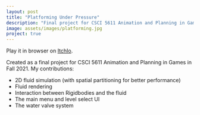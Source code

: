 ```yaml
---
layout: post
title: "Platforming Under Pressure"
description: "Final project for CSCI 5611 Animation and Planning in Games"
image: assets/images/platforming.jpg
project: true
---
```


Play it in browser on <a href="https://theshoes.itch.io/platforming-under-pressure"> ItchIo</a>.

Created as a final project for CSCI 5611 Animation and Planning in Games in Fall 2021. My contributions:
<ul>
    <li>2D fluid simulation (with spatial partitioning for better performance)</li>
    <li>Fluid rendering</li>
    <li>Interaction between Rigidbodies and the fluid</li>
    <li>The main menu and level select UI</li>
    <li>The water valve system</li>
</ul>